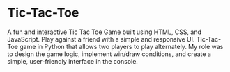 # Tic-Tac-Toe
A fun and interactive Tic Tac Toe Game built using HTML, CSS, and JavaScript. Play against a friend with a simple and responsive UI.
Tic-Tac-Toe game in Python that allows two players to play alternately. My role was to design the game logic, implement
win/draw conditions, and create a simple, user-friendly interface in the console.
